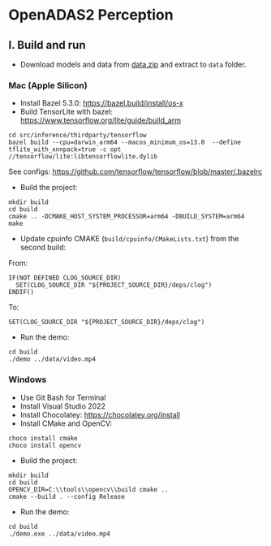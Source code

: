# OpenADAS2 Perception

## I. Build and run

- Download models and data from [data.zip](https://1drv.ms/u/s!Av71xxzl6mYZgsov4IpTQdjqn4x7ZQ?e=f1SoFU) and extract to `data` folder.

### Mac (Apple Silicon)

- Install Bazel 5.3.0: https://bazel.build/install/os-x
- Build TensorLite with bazel: https://www.tensorflow.org/lite/guide/build_arm

```
cd src/inference/thirdparty/tensorflow
bazel build --cpu=darwin_arm64 --macos_minimum_os=13.0  --define tflite_with_xnnpack=true -c opt //tensorflow/lite:libtensorflowlite.dylib
```

See configs: https://github.com/tensorflow/tensorflow/blob/master/.bazelrc

- Build the project:

```
mkdir build
cd build
cmake .. -DCMAKE_HOST_SYSTEM_PROCESSOR=arm64 -DBUILD_SYSTEM=arm64
make
```

- Update cpuinfo CMAKE (`build/cpuinfo/CMakeLists.txt`) from the second build:

From:
```
IF(NOT DEFINED CLOG_SOURCE_DIR)
  SET(CLOG_SOURCE_DIR "${PROJECT_SOURCE_DIR}/deps/clog")
ENDIF()
```

To:
```
SET(CLOG_SOURCE_DIR "${PROJECT_SOURCE_DIR}/deps/clog")
```

- Run the demo:

```
cd build
./demo ../data/video.mp4
```

### Windows

- Use Git Bash for Terminal
- Install Visual Studio 2022
- Install Chocolatey: <https://chocolatey.org/install>
- Install CMake and OpenCV:

```
choco install cmake
choco install opencv
```

- Build the project:

```
mkdir build
cd build
OPENCV_DIR=C:\\tools\\opencv\\build cmake ..
cmake --build . --config Release
```

- Run the demo:

```
cd build
./demo.exe ../data/video.mp4
```